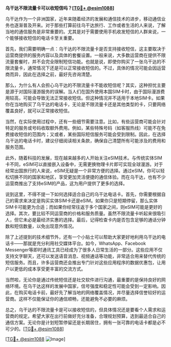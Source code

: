 **乌干达不限流量卡可以收短信吗？[[TG💪+ @esim1088](https://t.me/s/esim1088)]**

乌干达作为一个非洲国家，近年来随着经济的发展和通信技术的进步，移动通信业务也逐渐普及开来。对于那些打算前往乌干达旅行、工作或者生活的人来说，了解当地的通信服务是非常重要的。尤其是对于需要使用手机收发短信的人群来说，一个能够接收短信的电话卡至关重要。

首先，我们需要明确一点：乌干达的不限流量卡是否支持接收短信，这主要取决于运营商提供的服务内容以及具体的套餐设置。一般来说，大多数运营商在提供不限流量套餐时，并不会完全限制短信功能。也就是说，即使你购买了一张乌干达的不限流量卡，通常情况下还是可以正常接收短信的。不过，具体的情况可能会因运营商而异，因此在选择之前，最好先咨询清楚。

那么，为什么有人会担心乌干达的不限流量卡不能收短信呢？其实，这种担忧主要是源于对国际漫游服务的误解。当人们在国外使用本国SIM卡时，由于国际漫游费用较高，可能会导致无法正常接收短信。但这种情况并不适用于本地SIM卡。如果你在当地购买了乌干达的电话卡，无论是不限流量卡还是其他类型的卡，只要网络覆盖良好，就可以正常接收短信。

当然，在实际使用过程中，还有一些细节需要注意。比如，有些运营商可能会针对特定的服务或号码收取额外费用。例如，某些特殊号码（如客服热线）可能不在免费接收短信的范围内；又或者，某些国际短信服务可能会受到限制。因此，在选择乌干达的电话卡时，建议仔细阅读相关条款，确保自己清楚所有可能涉及的费用和服务范围。

此外，随着科技的发展，现在越来越多的人开始关注eSIM技术。与传统实体SIM卡不同，eSIM可以直接嵌入设备中，无需更换物理卡片即可实现全球漫游。对于经常出国旅行的人来说，eSIM无疑是一个非常方便的选择。通过eSIM，你可以轻松切换不同的国家和地区，享受更加灵活便捷的通信体验。而在乌干达，也有不少运营商推出了支持eSIM的产品，这为用户提供了更多的选择。

说到这里，不得不提一下如何选择适合自己的乌干达电话卡。首先，你需要根据自己的需求来决定是购买实体SIM卡还是eSIM。如果你只是短期停留，那么实体SIM卡可能更为合适；而如果你经常往返于多个国家之间，则eSIM可能是更好的选择。其次，要比较不同运营商的价格和服务质量。虽然不限流量卡听起来很吸引人，但它未必是最经济实惠的选择。最后，记得检查卡内是否包含足够的通话分钟数和短信数量，以免出现意外情况。

除了上述提到的技术细节外，还有一个小贴士可以帮助大家更好地利用乌干达的电话卡——那就是充分利用社交媒体平台。如今，WhatsApp、Facebook Messenger等即时通讯工具已经成为了很多人日常生活的一部分。这些应用不仅支持文字聊天，还可以发送语音消息、视频通话等功能，非常适合用来替代传统的短信服务。而且，许多运营商还会推出专门针对这些应用程序的数据优惠包，让用户以更低的成本享受更丰富的交流方式。

当然啦，无论你是通过传统短信还是社交软件进行沟通，最重要的是保持良好的网络环境。在乌干达这样的发展中国家，信号强度和稳定性可能会受到一定影响。因此，在购买电话卡前，最好先了解当地的网络覆盖情况，并尽量选择信誉较好的运营商。这样不仅能保证你的通信顺畅，还能避免不必要的麻烦。

总之，乌干达的不限流量卡是可以接收短信的，但具体情况还是要看个人需求和运营商的规定。希望大家在出行前做好充分准备，合理规划预算，选到最适合自己的通信方案。无论你是计划短暂停留还是长期居住，拥有一张可靠的电话卡都是必不可少的。[[TG💪+ @esim1088](https://t.me/s/esim1088)]

[[TG💪+ @esim1088](https://t.me/s/esim1088) ![Image](https://i.postimg.cc/4NQfJmqS/Snipaste-2025-05-13-00-14-12.png)]